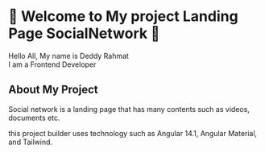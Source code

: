 # :bell: Welcome to My project Landing Page SocialNetwork :bell:

Hello All, My name is Deddy Rahmat <br />
I am a Frontend Developer
<br />

## About My Project

Social network is a landing page that has many contents such as videos, documents etc.

this project builder uses technology such as Angular 14.1, Angular Material, and Tailwind.